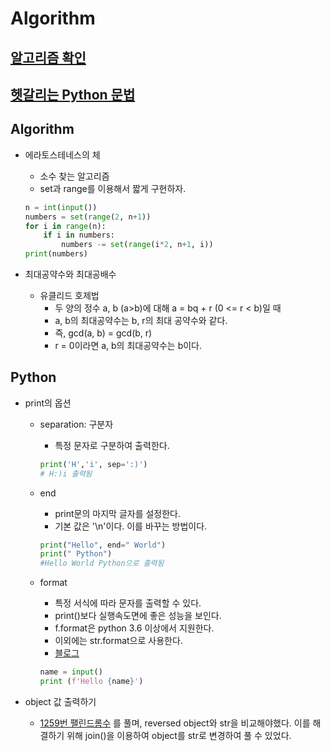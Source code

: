 # Algorithm

## [알고리즘 확인](#algorithm)
## [헷갈리는 Python 문법](#python)


## Algorithm
- 에라토스테네스의 체
    - 소수 찾는 알고리즘
    - set과 range를 이용해서 짧게 구현하자.
    
    
    ```python
    n = int(input())
    numbers = set(range(2, n+1))
    for i in range(n):
        if i in numbers:
            numbers -= set(range(i*2, n+1, i))
    print(numbers)
    ```


- 최대공약수와 최대공배수
    - 유클리드 호제법
        - 두 양의 정수 a, b (a>b)에 대해 a = bq + r (0 <= r < b)일 때
        - a, b의 최대공약수는 b, r의 최대 공약수와 같다.
        - 즉, gcd(a, b) = gcd(b, r)
        - r = 0이라면 a, b의 최대공약수는 b이다.

## Python
- print의 옵션
    - separation: 구분자
        - 특정 문자로 구분하여 출력한다.
    
    
        ```python
        print('H','i', sep=':)')
        # H:)i 출력됨
        ```
    
    
    - end
        - print문의 마지막 글자를 설정한다.
        - 기본 값은 '\n'이다. 이를 바꾸는 방법이다.
        
        
        ```python
        print("Hello", end=" World")
        print(" Python")
        #Hello World Python으로 출력됨
        ```
        
        
    - format
        - 특정 서식에 따라 문자를 출력할 수 있다.
        - print()보다 실행속도면에 좋은 성능을 보인다.
        - f.format은 python 3.6 이상에서 지원한다.
        - 이외에는 str.format으로 사용한다.
        - [블로그](https://zest1923.tistory.com/17)
        
        
        ```python
        name = input()
        print (f'Hello {name}')
        ```

- object 값 출력하기
    - [1259번 팰린드롬수](https://github.com/JIWON1923/Algorithm/blob/master/BasicLevel/Class2/1259_palindrome.py) 를 풀며, reversed object와 str을 비교해야했다. 이를 해결하기 위해 join()을 이용하여 object를 str로 변경하여 풀 수 있었다.
